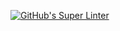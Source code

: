 [![GitHub's Super Linter](https://github.com/ICS20-Programming-SamuelC/Unit2-04-HTML-AreaPer-UserInput/workflows/GitHub's%20Super%20Linter/badge.svg)](https://github.com/ICS20-Programming-SamuelC/Unit2-04-HTML-AreaPer-UserInput/actions)